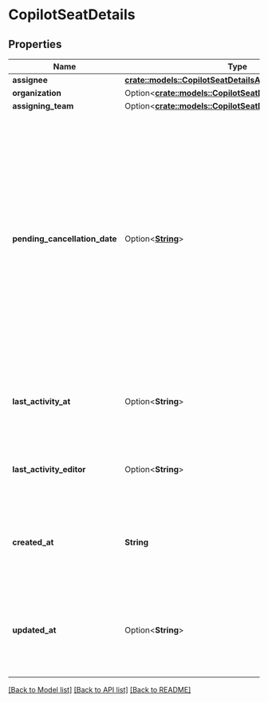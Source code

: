 # CopilotSeatDetails

## Properties

Name | Type | Description | Notes
------------ | ------------- | ------------- | -------------
**assignee** | [**crate::models::CopilotSeatDetailsAssignee**](copilot_seat_details_assignee.md) |  | 
**organization** | Option<[**crate::models::CopilotSeatDetailsOrganization**](copilot_seat_details_organization.md)> |  | [optional]
**assigning_team** | Option<[**crate::models::CopilotSeatDetailsAssigningTeam**](copilot_seat_details_assigning_team.md)> |  | [optional]
**pending_cancellation_date** | Option<[**String**](string.md)> | The pending cancellation date for the seat, in `YYYY-MM-DD` format. This will be null unless the assignee's Copilot access has been canceled during the current billing cycle. If the seat has been cancelled, this corresponds to the start of the organization's next billing cycle. | [optional]
**last_activity_at** | Option<**String**> | Timestamp of user's last GitHub Copilot activity, in ISO 8601 format. | [optional]
**last_activity_editor** | Option<**String**> | Last editor that was used by the user for a GitHub Copilot completion. | [optional]
**created_at** | **String** | Timestamp of when the assignee was last granted access to GitHub Copilot, in ISO 8601 format. | 
**updated_at** | Option<**String**> | Timestamp of when the assignee's GitHub Copilot access was last updated, in ISO 8601 format. | [optional]

[[Back to Model list]](../README.md#documentation-for-models) [[Back to API list]](../README.md#documentation-for-api-endpoints) [[Back to README]](../README.md)


